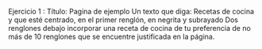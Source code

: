 Ejercicio 1 : 
Título: Pagina de ejemplo
Un texto que diga:
Recetas de cocina y que esté centrado, en el primer renglón, en negrita y subrayado
Dos renglones debajo incorporar una receta de cocina de tu preferencia de no más de 10
renglones que se encuentre justificada en la página.

